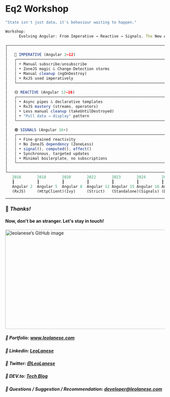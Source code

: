 # Eq2 Workshop 

```ts
"State isn't just data, it's behaviour waiting to happen."

Workshop:
      Evolving Angular: From Imperative → Reactive → Signals. The New Angular Mindset
```


```js
┌───────────────────────────────────────────────────────────────────────────────┐
│                                                                               │
│   🔴 IMPERATIVE (Angular 2–12)                                                │
│   ┌───────────────────────────────────────────────────────────────────────┐   │
│   │ • Manual subscribe/unsubscribe                                         │   │
│   │ • ZoneJS magic & Change-Detection storms                              │   │
│   │ • Manual cleanup (ngOnDestroy)                                        │   │
│   │ • RxJS used imperatively                                               │   │
│   └───────────────────────────────────────────────────────────────────────┘   │
│                                                                               │
│   🟡 REACTIVE (Angular 12–16)                                                 │
│   ┌───────────────────────────────────────────────────────────────────────┐   │
│   │ • Async pipes & declarative templates                                 │   │
│   │ • RxJS mastery (streams, operators)                                   │   │
│   │ • Less manual cleanup (takeUntilDestroyed)                            │   │
│   │ • "Pull data → display" pattern                                        │   │
│   └───────────────────────────────────────────────────────────────────────┘   │
│                                                                               │
│   🟢 SIGNALS (Angular 16+)                                                  │
│   ┌───────────────────────────────────────────────────────────────────────┐   │
│   │ • Fine-grained reactivity                                             │   │
│   │ • No ZoneJS dependency (ZoneLess)                                     │   │
│   │ • signal(), computed(), effect()                                      │   │
│   │ • Synchronous, targeted updates                                       │   │
│   │ • Minimal boilerplate, no subscriptions                                │   │
│   └───────────────────────────────────────────────────────────────────────┘   │
│                                                                               │
└───────────────────────────────────────────────────────────────────────────────┘
   2016       2018       2020       2022       2023       2024       2025
   ┃          ┃          ┃          ┃          ┃          ┃          ┃
   Angular 2  Angular 5  Angular 8  Angular 12 Angular 15 Angular 16 Angular 17+
   (RxJS)     (HttpClient)(Ivy)     (Strict)   (Standalone)(Signals) (Deferrable Views)
```

---

### :100: <i>Thanks!</i>
#### Now, don't be an stranger. Let's stay in touch!

<a href="https://github.com/leolanese" target="_blank" rel="noopener noreferrer">
  <img src="https://scastiel.dev/api/image/leolanese?dark&removeLink" alt="leolanese’s GitHub image" width="600" height="314" />
</a>

##### :radio_button: Portfolio: <a href="https://www.leolanese.com" target="_blank">www.leolanese.com</a>
##### :radio_button: Linkedin: <a href="https://www.linkedin.com/in/leolanese/" target="_blank">LeoLanese</a>
##### :radio_button: Twitter: <a href="https://twitter.com/LeoLanese" target="_blank">@LeoLanese</a>
##### :radio_button: DEV.to: <a href="https://www.dev.to/leolanese" target="_blank">Tech Blog</a>
##### :radio_button: Questions / Suggestion / Recommendation: developer@leolanese.com

